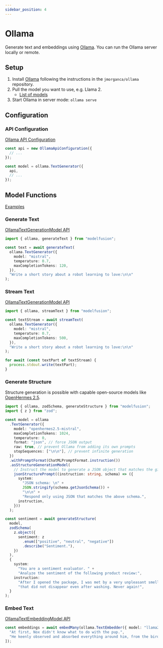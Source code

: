 ```yaml
---
sidebar_position: 4
---
```


# Ollama

Generate text and embeddings using [Ollama](https://github.com/jmorganca/ollama). You can run the Ollama server locally or remote.

## Setup

1. Install [Ollama](https://github.com/jmorganca/ollama) following the instructions in the `jmorganca/ollama` repository.
1. Pull the model you want to use, e.g. Llama 2.
   - [List of models](https://ollama.ai/library)
1. Start Ollama in server mode: `ollama serve`

## Configuration

### API Configuration

[Ollama API Configuration](/api/classes/OllamaApiConfiguration)

```ts
const api = new OllamaApiConfiguration({
  // ...
});

const model = ollama.TextGenerator({
  api,
  // ...
});
```

## Model Functions

[Examples](https://github.com/lgrammel/modelfusion/tree/main/examples/basic/src/model-provider/ollama)

### Generate Text

[OllamaTextGenerationModel API](/api/classes/OllamaTextGenerationModel)

```ts
import { ollama, generateText } from "modelfusion";

const text = await generateText(
  ollama.TextGenerator({
    model: "mistral",
    temperature: 0.7,
    maxCompletionTokens: 120,
  }),
  "Write a short story about a robot learning to love:\n\n"
);
```

### Stream Text

[OllamaTextGenerationModel API](/api/classes/OllamaTextGenerationModel)

```ts
import { ollama, streamText } from "modelfusion";

const textStream = await streamText(
  ollama.TextGenerator({
    model: "mistral",
    temperature: 0.7,
    maxCompletionTokens: 500,
  }),
  "Write a short story about a robot learning to love:\n\n"
);

for await (const textPart of textStream) {
  process.stdout.write(textPart);
}
```

### Generate Structure

Structure generation is possible with capable open-source models like [OpenHermes 2.5](https://huggingface.co/teknium/OpenHermes-2.5-Mistral-7B).

```ts
import { ollama, zodSchema, generateStructure } from "modelfusion";
import { z } from "zod";

const model = ollama
  .TextGenerator({
    model: "openhermes2.5-mistral",
    maxCompletionTokens: 1024,
    temperature: 0,
    format: "json", // force JSON output
    raw: true, // prevent Ollama from adding its own prompts
    stopSequences: ["\n\n"], // prevent infinite generation
  })
  .withPromptFormat(ChatMLPromptFormat.instruction())
  .asStructureGenerationModel(
    // Instruct the model to generate a JSON object that matches the given schema.
    jsonStructurePrompt((instruction: string, schema) => ({
      system:
        "JSON schema: \n" +
        JSON.stringify(schema.getJsonSchema()) +
        "\n\n" +
        "Respond only using JSON that matches the above schema.",
      instruction,
    }))
  );

const sentiment = await generateStructure(
  model,
  zodSchema(
    z.object({
      sentiment: z
        .enum(["positive", "neutral", "negative"])
        .describe("Sentiment."),
    })
  ),
  {
    system:
      "You are a sentiment evaluator. " +
      "Analyze the sentiment of the following product review:",
    instruction:
      "After I opened the package, I was met by a very unpleasant smell " +
      "that did not disappear even after washing. Never again!",
  }
);
```

### Embed Text

[OllamaTextEmbeddingModel API](/api/classes/OllamaTextEmbeddingModel)

```ts
const embeddings = await embedMany(ollama.TextEmbedder({ model: "llama2" }), [
  "At first, Nox didn't know what to do with the pup.",
  "He keenly observed and absorbed everything around him, from the birds in the sky to the trees in the forest.",
]);
```
